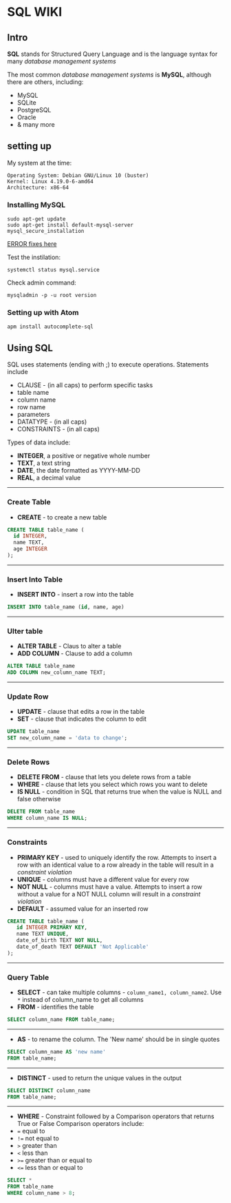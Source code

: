# SQL WIKI

## Intro

**SQL** stands for Structured Query Language and is the language syntax for many _database management systems_

The most common _database management systems_ is **MySQL**, although there are others, including:

- MySQL
- SQLite
- PostgreSQL
- Oracle
- & many more

## setting up

My system at the time:

```
Operating System: Debian GNU/Linux 10 (buster)
Kernel: Linux 4.19.0-6-amd64
Architecture: x86-64
```

### Installing MySQL

```shell
sudo apt-get update
sudo apt-get install default-mysql-server
mysql_secure_installation
```

[ERROR fixes here](https://stackoverflow.com/questions/37879448/mysql-fails-on-mysql-error-1524-hy000-plugin-auth-socket-is-not-loaded?noredirect=1)

Test the instilation:

```shell
systemctl status mysql.service
```

Check admin command:

```shell
mysqladmin -p -u root version
```

### Setting up with Atom

```
apm install autocomplete-sql
```

## Using SQL

SQL uses statements (ending with ;) to execute operations. Statements include

- CLAUSE - (in all caps) to perform specific tasks
- table name
- column name
- row name
- parameters
- DATATYPE - (in all caps)
- CONSTRAINTS - (in all caps)

Types of data include:

- **INTEGER**, a positive or negative whole number
- **TEXT**, a text string
- **DATE**, the date formatted as YYYY-MM-DD
- **REAL**, a decimal value

--------------------------------------------------------------------------------

### Create Table

- **CREATE** - to create a new table

```sql
CREATE TABLE table_name (
  id INTEGER,
  name TEXT,
  age INTEGER
);
```

--------------------------------------------------------------------------------

### Insert Into Table

- **INSERT INTO** - insert a row into the table

```sql
INSERT INTO table_name (id, name, age)
```

--------------------------------------------------------------------------------

### Ulter table

- **ALTER TABLE** - Claus to alter a table
- **ADD COLUMN** - Clause to add a column

```sql
ALTER TABLE table_name
ADD COLUMN new_column_name TEXT;
```

--------------------------------------------------------------------------------

### Update Row

- **UPDATE** - clause that edits a row in the table
- **SET** - clause that indicates the column to edit

```sql
UPDATE table_name
SET new_column_name = 'data to change';
```

--------------------------------------------------------------------------------

### Delete Rows

- **DELETE FROM** - clause that lets you delete rows from a table
- **WHERE** - clause that lets you select which rows you want to delete
- **IS NULL** - condition in SQL that returns true when the value is NULL and false otherwise

```sql
DELETE FROM table_name
WHERE column_name IS NULL;
```

--------------------------------------------------------------------------------

### Constraints

- **PRIMARY KEY** - used to uniquely identify the row. Attempts to insert a row with an identical value to a row already in the table will result in a _constraint violation_
- **UNIQUE** - columns must have a different value for every row
- **NOT NULL** - columns must have a value. Attempts to insert a row without a value for a NOT NULL column will result in a _constraint violation_
- **DEFAULT** - assumed value for an inserted row

```sql
CREATE TABLE table_name (
   id INTEGER PRIMARY KEY,
   name TEXT UNIQUE,
   date_of_birth TEXT NOT NULL,
   date_of_death TEXT DEFAULT 'Not Applicable'
);
```

--------------------------------------------------------------------------------

### Query Table

- **SELECT** - can take multiple columns - `column_name1, column_name2`. Use `*` instead of column_name to get all columns
- **FROM** - identifies the table

```sql
SELECT column_name FROM table_name;
```

--------------------------------------------------------------------------------

- **AS** - to rename the column. The 'New name' should be in single quotes

```sql
SELECT column_name AS 'new name'
FROM table_name;
```

--------------------------------------------------------------------------------

- **DISTINCT** - used to return the unique values in the output

```sql
SELECT DISTINCT column_name
FROM table_name;
```

--------------------------------------------------------------------------------

- **WHERE** - Constraint followed by a Comparison operators that returns True or False Comparison operators include:
- `=` equal to
- `!=` not equal to
- `>` greater than
- `<` less than
- `>=` greater than or equal to
- `<=` less than or equal to

```sql
SELECT *
FROM table_name
WHERE column_name > 8;
```
